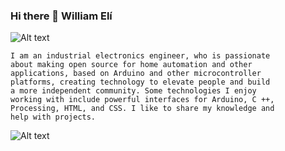 ### Hi there 👋 William Elí
 
 <head>
    <meta charset="utf-8">
 </head>
 
 ![Alt text](https://github.com/ramun9533/Pagina-de-Presentacion/blob/main/Yo.jpg)
   <section>
 
    I am an industrial electronics engineer, who is passionate 
    about making open source for home automation and other
    applications, based on Arduino and other microcontroller 
    platforms, creating technology to elevate people and build 
    a more independent community. Some technologies I enjoy 
    working with include powerful interfaces for Arduino, C ++, 
    Processing, HTML, and CSS. I like to share my knowledge and 
    help with projects.

 ![Alt text]( https://github.com/ramun9533/Pagina-de-Presentacion/blob/main/s.jpg)

</section>


 
